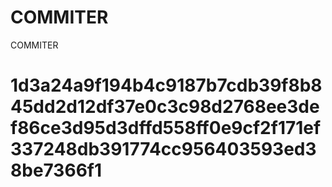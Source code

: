 # COMMITER
COMMITER






# 1d3a24a9f194b4c9187b7cdb39f8b845dd2d12df37e0c3c98d2768ee3def86ce3d95d3dffd558ff0e9cf2f171ef337248db391774cc956403593ed38be7366f1
